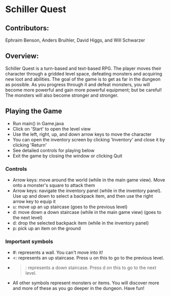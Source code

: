 # Schiller Quest
## Contributors:
Ephraim Benson, Anders Bruihler, David Higgs, and Will Schwarzer

## Overview:
Schiller Quest is a turn-based and text-based RPG. The player moves their character through a gridded level space, defeating monsters and acquiring new loot and abilities. The goal of the game is to get as far in the dungeon as possible. As you progress through it and defeat monsters, you will become more powerful and gain more powerful equipment; but be careful! The monsters will also become stronger and stronger.

## Playing the Game
* Run main() in Game.java
* Click on 'Start' to open the level view
* Use the left, right, up, and down arrow keys to move the character
* You can open the inventory screen by clicking 'Inventory' and close it by clicking 'Return'
* See detailed controls for playing below
* Exit the game by closing the window or clicking Quit

### Controls
* Arrow keys: move around the world (while in the main game view). Move onto a monster's square to attack them
* Arrow keys: navigate the inventory panel (while in the inventory panel). Use up and down to select a backpack item, and then use the right arrow key to equip it
* u: move up an up staircase (goes to the previous level)
* d: move down a down staircase (while in the main game view) (goes to the next level)
* d: drop the selected backpack item (while in the inventory panel)
* p: pick up an item on the ground

### Important symbols
* #: represents a wall. You can't move into it!
* <: represents an up staircase. Press u on this to go to the previous level.
* >: represents a down staircase. Press d on this to go to the next level.
* All other symbols represent monsters or items. You will discover more and more of these as you go deeper in the dungeon. Have fun!

